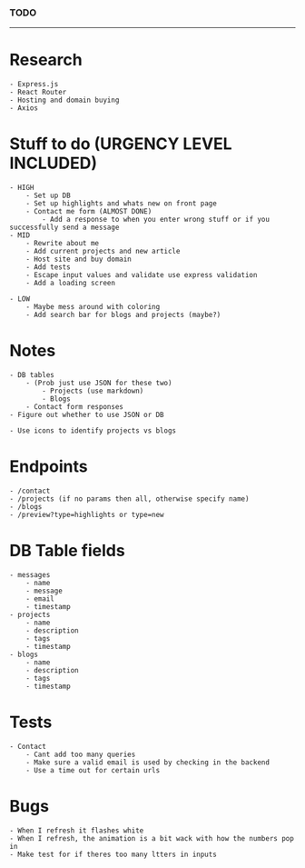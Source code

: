 ### TODO
---

# Research
    - Express.js
    - React Router
    - Hosting and domain buying
    - Axios

# Stuff to do (URGENCY LEVEL INCLUDED)
    - HIGH
        - Set up DB
        - Set up highlights and whats new on front page
        - Contact me form (ALMOST DONE)
            - Add a response to when you enter wrong stuff or if you successfully send a message
    - MID
        - Rewrite about me
        - Add current projects and new article
        - Host site and buy domain
        - Add tests
        - Escape input values and validate use express validation
        - Add a loading screen

    - LOW
        - Maybe mess around with coloring
        - Add search bar for blogs and projects (maybe?)

# Notes
    - DB tables
        - (Prob just use JSON for these two) 
            - Projects (use markdown)
            - Blogs
        - Contact form responses
    - Figure out whether to use JSON or DB

    - Use icons to identify projects vs blogs

# Endpoints
    - /contact
    - /projects (if no params then all, otherwise specify name)
    - /blogs
    - /preview?type=highlights or type=new

# DB Table fields
    - messages
        - name
        - message
        - email
        - timestamp
    - projects
        - name
        - description
        - tags
        - timestamp
    - blogs 
        - name
        - description
        - tags
        - timestamp

# Tests
    - Contact
        - Cant add too many queries
        - Make sure a valid email is used by checking in the backend
        - Use a time out for certain urls

# Bugs
    - When I refresh it flashes white
    - When I refresh, the animation is a bit wack with how the numbers pop in
    - Make test for if theres too many ltters in inputs
